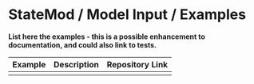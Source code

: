# StateMod / Model Input / Examples #

**List here the examples - this is a possible enhancement to documentation, and could also link to tests.**

| **Example** | **Description** | **Repository Link**|
| ---- | ----- | ----- |
||||
